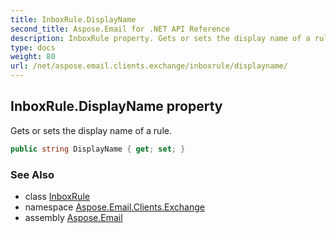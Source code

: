 ```yaml
---
title: InboxRule.DisplayName
second_title: Aspose.Email for .NET API Reference
description: InboxRule property. Gets or sets the display name of a rule
type: docs
weight: 80
url: /net/aspose.email.clients.exchange/inboxrule/displayname/
---
```

## InboxRule.DisplayName property

Gets or sets the display name of a rule.

```csharp
public string DisplayName { get; set; }
```

### See Also

* class [InboxRule](../)
* namespace [Aspose.Email.Clients.Exchange](../../inboxrule/)
* assembly [Aspose.Email](../../../)


